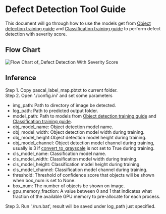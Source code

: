 # Defect Detection Tool Guide
This document will go through how to use the models get from [Object detection training guide](https://github.com/silicon-optronics-inc/Tensorflow2-Self-Training-Defect-Detection-With-Severity-Score/blob/master/object_detection/README.md) and [Classification training guide](https://github.com/silicon-optronics-inc/Tensorflow2-Self-Training-Defect-Detection-With-Severity-Score/blob/master/classification/README.md) to perform defect detection with severity score.

## Flow Chart
![Flow Chart of_Defect Detection With Severity Score](https://github.com/silicon-optronics-inc/Object_detection_with_severity_score/blob/master/doc/Flow_Chart_of_Defect_Detection_With_Severity_Score.png)  



## Inference
Step 1. Copy pascal_label_map.pbtxt to current folder.  
Step 2. Open './config.ini' and set some parameters 
* img_path: Path to directory of image be detected.
* log_path: Path to predicted output folder.
* model_path: Path to models from [Object detection training guide](https://github.com/silicon-optronics-inc/Tensorflow2-Self-Training-Defect-Detection-With-Severity-Score/blob/master/object_detection/README.md) and [Classification training guide](https://github.com/silicon-optronics-inc/Tensorflow2-Self-Training-Defect-Detection-With-Severity-Score/blob/master/classification/README.md).
* obj_model_name: Object detection model name.
* obj_model_width: Object detection model width during training.
* obj_model_height:Object detection model height during training.
* obj_model_channel: Object detection model channel during training, usually is 3 if [convert_to_grayscale](https://github.com/tensorflow/models/blob/master/research/object_detection/protos/image_resizer.proto) is not set to True during training.
* cls_model_name: Classification model name.
* cls_model_width: Classification model width during training.
* cls_model_height: Classification model height during training.
* cls_model_channel: Classification model channel during training.
* threshold: Threshold of confidence score that objects will be shown when box_num is set to None.
* box_num: The number of objects be shown on image.
* gpu_memory_fraction: A value between 0 and 1 that indicates what fraction of the available GPU memory to pre-allocate for each process.

Step 3. Run './run.bat', result will be saved under log_path just specified.


